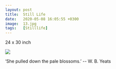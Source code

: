 ```yaml
---
layout: post
title:  Still Life
date:   2020-05-08 16:05:55 +0300
image:  13.jpg
tags:   [Stilllife]
---
```

24 x 30 inch                                                                       

![]({{site.baseurl}}/img/13.jpg)

‘She pulled down the pale blossoms.’  -- W. B. Yeats